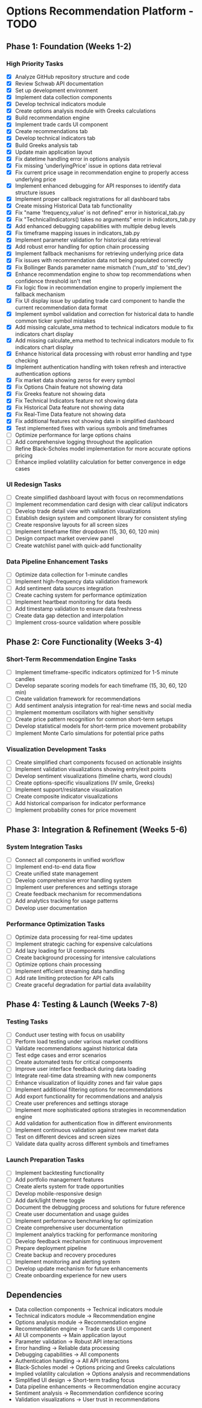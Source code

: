 # Options Recommendation Platform - TODO

## Phase 1: Foundation (Weeks 1-2)

### High Priority Tasks

- [x] Analyze GitHub repository structure and code
- [x] Review Schwab API documentation
- [x] Set up development environment
- [x] Implement data collection components
- [x] Develop technical indicators module
- [x] Create options analysis module with Greeks calculations
- [x] Build recommendation engine
- [x] Implement trade cards UI component
- [x] Create recommendations tab
- [x] Develop technical indicators tab
- [x] Build Greeks analysis tab
- [x] Update main application layout
- [x] Fix datetime handling error in options analysis
- [x] Fix missing 'underlyingPrice' issue in options data retrieval
- [x] Fix current price usage in recommendation engine to properly access underlying price
- [x] Implement enhanced debugging for API responses to identify data structure issues
- [x] Implement proper callback registrations for all dashboard tabs
- [x] Create missing Historical Data tab functionality
- [x] Fix "name 'frequency_value' is not defined" error in historical_tab.py
- [x] Fix "TechnicalIndicators() takes no arguments" error in indicators_tab.py
- [x] Add enhanced debugging capabilities with multiple debug levels
- [x] Fix timeframe mapping issues in indicators_tab.py
- [x] Implement parameter validation for historical data retrieval
- [x] Add robust error handling for option chain processing
- [x] Implement fallback mechanisms for retrieving underlying price data
- [x] Fix issues with recommendation data not being populated correctly
- [x] Fix Bollinger Bands parameter name mismatch ('num_std' to 'std_dev')
- [x] Enhance recommendation engine to show top recommendations when confidence threshold isn't met
- [x] Fix logic flow in recommendation engine to properly implement the fallback mechanism
- [x] Fix UI display issue by updating trade card component to handle the current recommendation data format
- [x] Implement symbol validation and correction for historical data to handle common ticker symbol mistakes
- [x] Add missing calculate_sma method to technical indicators module to fix indicators chart display
- [x] Add missing calculate_ema method to technical indicators module to fix indicators chart display
- [x] Enhance historical data processing with robust error handling and type checking
- [x] Implement authentication handling with token refresh and interactive authentication options
- [x] Fix market data showing zeros for every symbol
- [x] Fix Options Chain feature not showing data
- [x] Fix Greeks feature not showing data
- [x] Fix Technical Indicators feature not showing data
- [x] Fix Historical Data feature not showing data
- [x] Fix Real-Time Data feature not showing data
- [x] Fix additional features not showing data in simplified dashboard
- [x] Test implemented fixes with various symbols and timeframes
- [ ] Optimize performance for large options chains
- [ ] Add comprehensive logging throughout the application
- [ ] Refine Black-Scholes model implementation for more accurate options pricing
- [ ] Enhance implied volatility calculation for better convergence in edge cases

### UI Redesign Tasks

- [ ] Create simplified dashboard layout with focus on recommendations
- [ ] Implement recommendation card design with clear call/put indicators
- [ ] Develop trade detail view with validation visualizations
- [ ] Establish design system and component library for consistent styling
- [ ] Create responsive layouts for all screen sizes
- [ ] Implement timeframe filter dropdown (15, 30, 60, 120 min)
- [ ] Design compact market overview panel
- [ ] Create watchlist panel with quick-add functionality

### Data Pipeline Enhancement Tasks

- [ ] Optimize data collection for 1-minute candles
- [ ] Implement high-frequency data validation framework
- [ ] Add sentiment data sources integration
- [ ] Create caching system for performance optimization
- [ ] Implement heartbeat monitoring for data feeds
- [ ] Add timestamp validation to ensure data freshness
- [ ] Create data gap detection and interpolation
- [ ] Implement cross-source validation where possible

## Phase 2: Core Functionality (Weeks 3-4)

### Short-Term Recommendation Engine Tasks

- [ ] Implement timeframe-specific indicators optimized for 1-5 minute candles
- [ ] Develop separate scoring models for each timeframe (15, 30, 60, 120 min)
- [ ] Create validation framework for recommendations
- [ ] Add sentiment analysis integration for real-time news and social media
- [ ] Implement momentum oscillators with higher sensitivity
- [ ] Create price pattern recognition for common short-term setups
- [ ] Develop statistical models for short-term price movement probability
- [ ] Implement Monte Carlo simulations for potential price paths

### Visualization Development Tasks

- [ ] Create simplified chart components focused on actionable insights
- [ ] Implement validation visualizations showing entry/exit points
- [ ] Develop sentiment visualizations (timeline charts, word clouds)
- [ ] Create options-specific visualizations (IV smile, Greeks)
- [ ] Implement support/resistance visualization
- [ ] Create composite indicator visualizations
- [ ] Add historical comparison for indicator performance
- [ ] Implement probability cones for price movement

## Phase 3: Integration & Refinement (Weeks 5-6)

### System Integration Tasks

- [ ] Connect all components in unified workflow
- [ ] Implement end-to-end data flow
- [ ] Create unified state management
- [ ] Develop comprehensive error handling system
- [ ] Implement user preferences and settings storage
- [ ] Create feedback mechanism for recommendations
- [ ] Add analytics tracking for usage patterns
- [ ] Develop user documentation

### Performance Optimization Tasks

- [ ] Optimize data processing for real-time updates
- [ ] Implement strategic caching for expensive calculations
- [ ] Add lazy loading for UI components
- [ ] Create background processing for intensive calculations
- [ ] Optimize options chain processing
- [ ] Implement efficient streaming data handling
- [ ] Add rate limiting protection for API calls
- [ ] Create graceful degradation for partial data availability

## Phase 4: Testing & Launch (Weeks 7-8)

### Testing Tasks

- [ ] Conduct user testing with focus on usability
- [ ] Perform load testing under various market conditions
- [ ] Validate recommendations against historical data
- [ ] Test edge cases and error scenarios
- [ ] Create automated tests for critical components
- [ ] Improve user interface feedback during data loading
- [ ] Integrate real-time data streaming with new components
- [ ] Enhance visualization of liquidity zones and fair value gaps
- [ ] Implement additional filtering options for recommendations
- [ ] Add export functionality for recommendations and analysis
- [ ] Create user preferences and settings storage
- [ ] Implement more sophisticated options strategies in recommendation engine
- [ ] Add validation for authentication flow in different environments
- [ ] Implement continuous validation against new market data
- [ ] Test on different devices and screen sizes
- [ ] Validate data quality across different symbols and timeframes

### Launch Preparation Tasks

- [ ] Implement backtesting functionality
- [ ] Add portfolio management features
- [ ] Create alerts system for trade opportunities
- [ ] Develop mobile-responsive design
- [ ] Add dark/light theme toggle
- [ ] Document the debugging process and solutions for future reference
- [ ] Create user documentation and usage guides
- [ ] Implement performance benchmarking for optimization
- [ ] Create comprehensive user documentation
- [ ] Implement analytics tracking for performance monitoring
- [ ] Develop feedback mechanism for continuous improvement
- [ ] Prepare deployment pipeline
- [ ] Create backup and recovery procedures
- [ ] Implement monitoring and alerting system
- [ ] Develop update mechanism for future enhancements
- [ ] Create onboarding experience for new users

## Dependencies

- Data collection components → Technical indicators module
- Technical indicators module → Recommendation engine
- Options analysis module → Recommendation engine
- Recommendation engine → Trade cards UI component
- All UI components → Main application layout
- Parameter validation → Robust API interactions
- Error handling → Reliable data processing
- Debugging capabilities → All components
- Authentication handling → All API interactions
- Black-Scholes model → Options pricing and Greeks calculations
- Implied volatility calculation → Options analysis and recommendations
- Simplified UI design → Short-term trading focus
- Data pipeline enhancements → Recommendation engine accuracy
- Sentiment analysis → Recommendation confidence scoring
- Validation visualizations → User trust in recommendations
